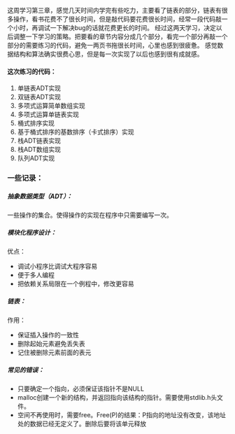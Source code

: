 这周学习第三章，感觉几天时间内学完有些吃力，主要看了链表的部分，链表有很多操作，看书花费不了很长时间，但是敲代码要花费很长时间，经常一段代码敲一个小时，再调试一下解决bug的话就花费更长的时间。
经过这两天学习，决定以后调整一下学习的策略。把要看的章节内容分成几个部分，看完一个部分再敲一个部分的需要练习的代码，避免一两页书拖很长时间，心里也感到很疲惫。
感觉数据结构和算法确实很费心思，但是每一次实现了以后也感到很有成就感。
#### 这次练习的代码：
1. 单链表ADT实现
2. 双链表ADT实现
3. 多项式运算简单数组实现
4. 多项式运算单链表实现
5. 桶式排序实现
6. 基于桶式排序的基数排序（卡式排序）实现
7. 栈ADT链表实现
8. 栈ADT数组实现
9. 队列ADT实现

### 一些记录：
##### 抽象数据类型（ADT）：
一些操作的集合。使得操作的实现在程序中只需要编写一次。
##### 模块化程序设计：
优点：
+ 调试小程序比调试大程序容易
+ 便于多人编程
+ 把依赖关系局限在一个例程中，修改更容易
##### 链表：
作用：
+ 保证插入操作的一致性
+ 删除起始元素避免丢失表
+ 记住被删除元素前面的表元
##### 常见的错误：
+ 只要确定一个指向，必须保证该指针不是NULL
+ malloc创建一个新的结构，并返回指向该结构的指针。需要使用stdlib.h头文件。
+ 空间不再使用时，需要free。Free(P)的结果：P指向的地址没有改变，该地址处的数据已经无定义了。删除后要将该单元释放
